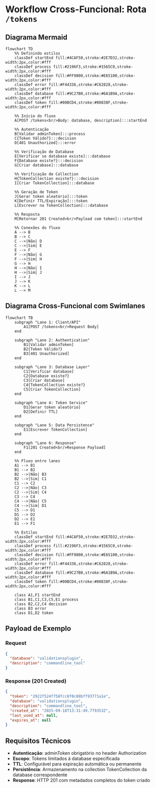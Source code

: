# Workflow Cross-Funcional: Rota ```/tokens```

## Diagrama Mermaid

```mermaid
flowchart TD
    %% Definindo estilos
    classDef startEnd fill:#4CAF50,stroke:#2E7D32,stroke-width:2px,color:#fff
    classDef process fill:#2196F3,stroke:#1565C0,stroke-width:2px,color:#fff
    classDef decision fill:#FF9800,stroke:#E65100,stroke-width:2px,color:#fff
    classDef error fill:#F44336,stroke:#C62828,stroke-width:2px,color:#fff
    classDef database fill:#9C27B0,stroke:#6A1B9A,stroke-width:2px,color:#fff
    classDef token fill:#00BCD4,stroke:#00838F,stroke-width:2px,color:#fff
    
    %% Início do fluxo
    A[POST /tokens<br/>Body: database, description]:::startEnd
    
    %% Autenticação
    B[Validar adminToken]:::process
    C{Token Válido?}:::decision
    D[401 Unauthorized]:::error
    
    %% Verificação de Database
    E[Verificar se database existe]:::database
    F{Database existe?}:::decision
    G[Criar database]:::database
    
    %% Verificação de Collection
    H{TokenCollection existe?}:::decision
    I[Criar TokenCollection]:::database
    
    %% Geração de Token
    J[Gerar token aleatório]:::token
    K[Definir TTL/Expiração]:::token
    L[Escrever na TokenCollection]:::database
    
    %% Resposta
    M[Retornar 201 Created<br/>Payload com token]:::startEnd
    
    %% Conexões do fluxo
    A --> B
    B --> C
    C -->|Não| D
    C -->|Sim| E
    E --> F
    F -->|Não| G
    F -->|Sim| H
    G --> H
    H -->|Não| I
    H -->|Sim| J
    I --> J
    J --> K
    K --> L
    L --> M
```

## Diagrama Cross-Funcional com Swimlanes

```mermaid
flowchart TB
    subgraph "Lane 1: Client/API"
        A1[POST /tokens<br/>Request Body]
    end
    
    subgraph "Lane 2: Authentication"
        B1[Validar adminToken]
        B2{Token Válido?}
        B3[401 Unauthorized]
    end
    
    subgraph "Lane 3: Database Layer"
        C1[Verificar database]
        C2{Database existe?}
        C3[Criar database]
        C4{TokenCollection existe?}
        C5[Criar TokenCollection]
    end
    
    subgraph "Lane 4: Token Service"
        D1[Gerar token aleatório]
        D2[Definir TTL]
    end
    
    subgraph "Lane 5: Data Persistence"
        E1[Escrever TokenCollection]
    end
    
    subgraph "Lane 6: Response"
        F1[201 Created<br/>Response Payload]
    end
    
    %% Fluxo entre lanes
    A1 --> B1
    B1 --> B2
    B2 -->|Não| B3
    B2 -->|Sim| C1
    C1 --> C2
    C2 -->|Não| C3
    C2 -->|Sim| C4
    C3 --> C4
    C4 -->|Não| C5
    C4 -->|Sim| D1
    C5 --> D1
    D1 --> D2
    D2 --> E1
    E1 --> F1
    
    %% Estilos
    classDef startEnd fill:#4CAF50,stroke:#2E7D32,stroke-width:2px,color:#fff
    classDef process fill:#2196F3,stroke:#1565C0,stroke-width:2px,color:#fff
    classDef decision fill:#FF9800,stroke:#E65100,stroke-width:2px,color:#fff
    classDef error fill:#F44336,stroke:#C62828,stroke-width:2px,color:#fff
    classDef database fill:#9C27B0,stroke:#6A1B9A,stroke-width:2px,color:#fff
    classDef token fill:#00BCD4,stroke:#00838F,stroke-width:2px,color:#fff
    
    class A1,F1 startEnd
    class B1,C1,C3,C5,E1 process
    class B2,C2,C4 decision
    class B3 error
    class D1,D2 token
```

## Payload de Exemplo

### Request
```json
{
  "database": "validationsplugin",
  "description": "commandline_tool"
}
```

### Response (201 Created)
```json
{
  "token": "2922f524f758fcc8f0c08bff93771a1e",
  "database": "validationsplugin", 
  "description": "commandline_tool",
  "created_at": "2025-09-18T13:31:49.779353Z",
  "last_used_at": null,
  "expires_at": null
}
```

## Requisitos Técnicos

- **Autenticação**: adminToken obrigatório no header Authorization
- **Escopo**: Tokens limitados à database especificada
- **TTL**: Configurável para expiração automática ou permanente
- **Persistência**: Armazenamento na collection TokenCollection da database correspondente
- **Response**: HTTP 201 com metadados completos do token criado